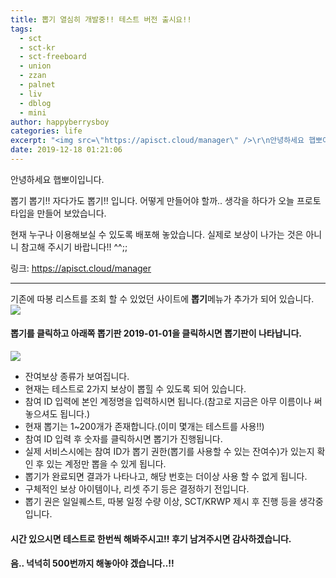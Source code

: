 ```yaml
---
title: 뽑기 열심히 개발중!! 테스트 버전 출시요!!
tags:
  - sct
  - sct-kr
  - sct-freeboard
  - union
  - zzan
  - palnet
  - liv
  - dblog
  - mini
author: happyberrysboy
categories: life
excerpt: "<img src=\"https://apisct.cloud/manager\" />\r\n안녕하세요 햅뽀이입니다.  뽑기 뽑기!! 자다가도 뽑기!! 입니다.  어떻게 만들어야 할까.. 생각을 하다가 오늘 프로토타입을 만들어 보았습니다.  현재 누구나 이용해보실 수 있도록 배포해 놓았습니다. 실제로 보상이 나가는 것은 아니니 참고해 주시기 바랍니다!! ^^;;  링크:   ___  기존에 따봉 리스트를 조회 할 수 있었던 사이트에 **뽑기**메뉴....."
date: 2019-12-18 01:21:06
---
```


안녕하세요 햅뽀이입니다.

뽑기 뽑기!! 자다가도 뽑기!! 입니다. 
어떻게 만들어야 할까.. 생각을 하다가 오늘 프로토타입을 만들어 보았습니다.

현재 누구나 이용해보실 수 있도록 배포해 놓았습니다. 실제로 보상이 나가는 것은 아니니 참고해 주시기 바랍니다!! ^^;;

링크: https://apisct.cloud/manager

___

기존에 따봉 리스트를 조회 할 수 있었던 사이트에 **뽑기**메뉴가 추가가 되어 있습니다.
![](https://cdn.steemitimages.com/DQmZKvvoUeqAQkyB3Rme29xberQ6eQm9KR2SdXRE3ofcFWi/image.png)

#### 뽑기를 클릭하고 아래쪽 **뽑기판 2019-01-01**을 클릭하시면 뽑기판이 나타납니다.

![](https://cdn.steemitimages.com/DQmUfHiqDbXSFMR9iBdwA2Tx58pazzuoQrFQgCjvBKBSkWJ/image.png)

- 잔여보상 종류가 보여집니다.
- 현재는 테스트로 2가지 보상이 뽑힐 수 있도록 되어 있습니다.
- 참여 ID 입력에 본인 계정명을 입력하시면 됩니다.(참고로 지금은 아무 이름이나 써놓으셔도 됩니다.)
- 현재 뽑기는 1~200개가 존재합니다.(이미 몇개는 테스트를 사용!!)
- 참여 ID 입력 후 숫자를 클릭하시면 뽑기가 진행됩니다.
- 실제 서비스시에는 참여 ID가 뽑기 권한(뽑기를 사용할 수 있는 잔여수)가 있는지 확인 후 있는 계정만 뽑을 수 있게 됩니다.
- 뽑기가 완료되면 결과가 나타나고, 해당 번호는 더이상 사용 할 수 없게 됩니다.
- 구체적인 보상 아이템이나, 리셋 주기 등은 결정하기 전입니다.
- 뽑기 권은 일일퀘스트, 따봉 일정 수량 이상, SCT/KRWP 제시 후 진행 등을 생각중입니다.

#### 시간 있으시면 테스트로 한번씩 해봐주시고!! 후기 남겨주시면 감사하겠습니다.
#### 음.. 넉넉히 500번까지 해놓아야 겠습니다..!!
